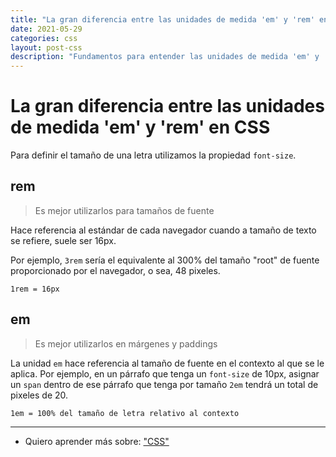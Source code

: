 ```yaml
---
title: "La gran diferencia entre las unidades de medida 'em' y 'rem' en CSS"
date: 2021-05-29
categories: css
layout: post-css
description: "Fundamentos para entender las unidades de medida 'em' y 'rem'."
---
```


# La gran diferencia entre las unidades de medida 'em' y 'rem' en CSS

Para definir el tamaño de una letra utilizamos la propiedad `font-size`.

## rem

> Es mejor utilizarlos para tamaños de fuente

Hace referencia al estándar de cada navegador cuando a tamaño de texto se refiere, suele ser 16px.

Por ejemplo, `3rem` sería el equivalente al 300% del tamaño "root" de fuente proporcionado por el navegador, o sea, 48 pixeles.

`1rem = 16px`

## em

> Es mejor utilizarlos en márgenes y paddings

La unidad `em` hace referencia al tamaño de fuente en el contexto al que se le aplica. Por ejemplo, en un párrafo que tenga un `font-size` de 10px, asignar un `span` dentro de ese párrafo que tenga por tamaño `2em` tendrá un total de pixeles de 20.

`1em = 100% del tamaño de letra relativo al contexto`

***

- Quiero aprender más sobre: ["CSS"](../00/css)
